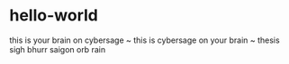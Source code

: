 # hello-world
this is your brain on cybersage ~
this is cybersage on your brain ~
thesis sigh bhurr saigon orb rain
